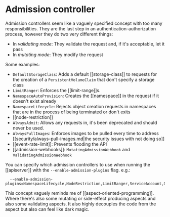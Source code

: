 # Admission controller
Admission controllers seem like a vaguely specified concept with too many responsibilities. They are the last step in an authentication-authorization process, however they do two very different things:

* In *validating mode*: They validate the request and, if it's acceptable, let it pass
* In *mutating mode*: They modify the request

Some examples:
* `DefaultStorageClass`: Adds a default [[storage-class]] to requests for the creation of a `PersistentVolumeClaim` that don't specify a storage class
* `LimitRanger`: Enforces the [[limit-range]]s.
* `NamespaceAutoProvision`: Creates the [[namespace]] in the request if it doesn't exist already
* `NamespaceLifecycle`: Rejects object creation requests in namespaces that are in the process of being terminated or don't exits
* [[node-restriction]]
* `AlwaysAdmit`: Allows any requests in, it's been deprecated and should never be used.
* `AlwaysPullImages`: Enforces images to be pulled every time to address [[security/always-pull-images.md|the security issues with not doing so]]
* [[event-rate-limit]]: Prevents flooding the API
* [[admission-webhooks]]: `MutatingAdmissionWebhook` and `ValidatingAdmissionWebhook`

You can specify which admission controllers to use when running the [[apiserver]] with the `--enable-admission-plugins` flag. e.g.:

```
  --enable-admission-plugins=NamespaceLifecycle,NodeRestriction,LimitRanger,ServiceAccount,DefaultStorageClass,ResourceQuota
```

This concept vaguely reminds me of [[aspect-oriented-programming]]. Where there's also some mutating or side-effect producing aspects and also some validating aspects. It also highly decouples the code from the aspect but also can feel like dark magic.

